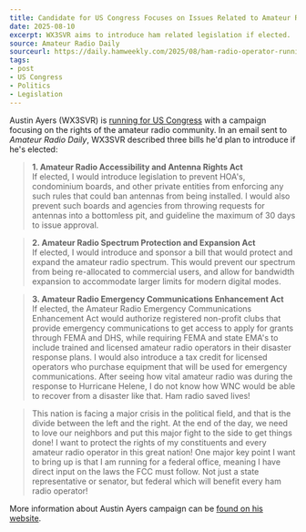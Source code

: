 ```yaml
---
title: Candidate for US Congress Focuses on Issues Related to Amateur Radio
date: 2025-08-10
excerpt: WX3SVR aims to introduce ham related legislation if elected.
source: Amateur Radio Daily
sourceurl: https://daily.hamweekly.com/2025/08/ham-radio-operator-running-for-congress-wx3svr/
tags:
- post
- US Congress
- Politics
- Legislation
---
```

Austin Ayers (WX3SVR) is [running for US Congress](https://ayersforcongress.com/) with a campaign focusing on the rights of the amateur radio community. In an email sent to *Amateur Radio Daily*, WX3SVR described three bills he'd plan to introduce if he's elected: 

> **1. Amateur Radio Accessibility and Antenna Rights Act**   
If elected, I would introduce legislation to prevent HOA's, condominium boards, and other private entities from enforcing any such rules that could ban antennas from being installed. I would also prevent such boards and agencies from throwing requests for antennas into a bottomless pit, and guideline the maximum of 30 days to issue approval.

> **2. Amateur Radio Spectrum Protection and Expansion Act**   
If elected, I would introduce and sponsor a bill that would protect and expand the amateur radio spectrum. This would prevent our spectrum from being re-allocated to commercial users, and allow for bandwidth expansion to accommodate larger limits for modern digital modes.

> **3. Amateur Radio Emergency Communications Enhancement Act**   
If elected, the Amateur Radio Emergency Communications Enhancement Act would authorize registered non-profit clubs that provide emergency communications to get access to apply for grants through FEMA and DHS, while requiring FEMA and state EMA's to include trained and licensed amateur radio operators in their disaster response plans. I would also introduce a tax credit for licensed operators who purchase equipment that will be used for emergency communications. After seeing how vital amateur radio was during the response to Hurricane Helene, I do not know how WNC would be able to recover from a disaster like that. Ham radio saved lives!

> This nation is facing a major crisis in the political field, and that is the divide between the left and the right. At the end of the day, we need to love our neighbors and put this major fight to the side to get things done! I want to protect the rights of my constituents and every amateur radio operator in this great nation! One major key point I want to bring up is that I am running for a federal office, meaning I have direct input on the laws the FCC must follow. Not just a state representative or senator, but federal which will benefit every ham radio operator!

More information about Austin Ayers campaign can be [found on his website](https://ayersforcongress.com/).